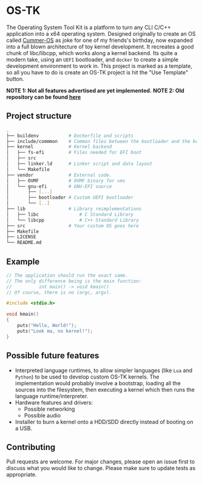 # OS-TK
The Operating System Tool Kit is a platform to turn any CLI C/C++ application into a x64 operating system. Designed originally to create an OS called [Cummer-OS](https://github.com/Hachem-H/Cummer-OS) as joke for one of my friends's birthday, now expanded into a full blown architecture of toy kernel development. It recreates a good chunk of libc/libcpp, which works along a kernel backend. Its quite a modern take, using an `UEFI` bootloader, and `docker` to create a simple development environment to work in. This project is marked as a template, so all you have to do is create an OS-TK project is hit the "Use Template" button.

**NOTE 1: Not all features advertised are yet implemented.**
**NOTE 2: Old repository can be found [here](https://github.com/Hachem-H/OS-TK.bak)**

## Project structure
```sh
.
├── buildenv           # Dockerfile and scripts
├── include/commmon    # Common files between the bootloader and the kernel
├── kernel             # Kernel backend
│   ├── fs-efi         # Files needed for EFI boot
│   ├── src
│   ├── linker.ld      # Linker script and data layout
│   └── Makefile
├── vendor             # External code.
│   ├── OVMF           # OVMF binary for vms
│   └── gnu-efi        # GNU-EFI source
│       ├── [...]
│       ├── bootloader # Custom UEFI bootloader
│       └── [..]
├── lib                # Library reimplementations
│   ├── libc               # C Standard Library
│   └── libcpp             # C++ Standard Library
├── src                # Your custom OS goes here
├── Makefile
├── LICENSE
└── README.md
```

## Example
```c
// The application should run the exact same.
// The only difference being is the main function:
//			int main() -> void kmain()
// Of course, there is no (argc, argv).

#include <stdio.h>

void kmain()
{
    puts("Hello, World!");
    puts("Look ma, no kernel!");
}
```

## Possible future features
- Interpreted language runtimes, to allow simpler languages (like `Lua` and `Python`) to be used to develop custom OS-TK kernels. The implementation would probably involve a bootstrap, loading all the sources into the filesystem, then executing a kernel which then runs the language runtime/interpreter.
- Hardware features and drivers:
    - Possible networking
    - Possible audio
- Installer to burn a kernel onto a HDD/SDD directly instead of booting on a USB.

## Contributing
Pull requests are welcome. For major changes, please open an issue first to discuss what you would like to change. Please make sure to update tests as appropriate.
